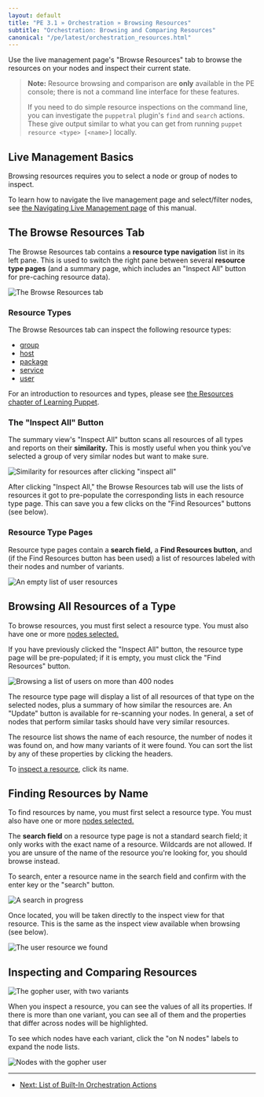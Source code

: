 ```yaml
---
layout: default
title: "PE 3.1 » Orchestration » Browsing Resources"
subtitle: "Orchestration: Browsing and Comparing Resources"
canonical: "/pe/latest/orchestration_resources.html"
---
```


Use the live management page's "Browse Resources" tab to browse the resources on your nodes and inspect their current state.

[live]: ./console_navigating_live_mgmt.html
[selected_nodes]: ./console_navigating_live_mgmt.html#selecting-nodes

> **Note:** Resource browsing and comparison are **only** available in the PE console; there is not a command line interface for these features.
>
> If you need to do simple resource inspections on the command line, you can investigate the `puppetral` plugin's `find` and `search` actions. These give output similar to what you can get from running `puppet resource <type> [<name>]` locally.

Live Management Basics
-----

Browsing resources requires you to select a node or group of nodes to inspect.

To learn how to navigate the live management page and select/filter nodes, see [the Navigating Live Management page][live] of this manual.

The Browse Resources Tab
-----

The Browse Resources tab contains a **resource type navigation** list in its left pane. This is used to switch the right pane between several **resource type pages** (and a summary page, which includes an "Inspect All" button for pre-caching resource data).

![The Browse Resources tab][live_resources_main]

### Resource Types

The Browse Resources tab can inspect the following resource types:

- [group](/references/3.2.latest/type.html#group)
- [host](/references/3.2.latest/type.html#host)
- [package](/references/3.2.latest/type.html#package)
- [service](/references/3.2.latest/type.html#service)
- [user](/references/3.2.latest/type.html#user)

For an introduction to resources and types, please see [the Resources chapter of Learning Puppet](/learning/ral.html).

### The "Inspect All" Button

The summary view's "Inspect All" button scans all resources of all types and reports on their **similarity.** This is mostly useful when you think you've selected a group of very similar nodes but want to make sure.

![Similarity for resources after clicking "inspect all"][live_resources_all_similarity]

After clicking "Inspect All," the Browse Resources tab will use the lists of resources it got to pre-populate the corresponding lists in each resource type page. This can save you a few clicks on the "Find Resources" buttons (see below).

### Resource Type Pages

Resource type pages contain a **search field,** a **Find Resources button,** and (if the Find Resources button has been used) a list of resources labeled with their nodes and number of variants.

![An empty list of user resources][live_resources_none]

Browsing All Resources of a Type
-----

To browse resources, you must first select a resource type. You must also have one or more [nodes selected.][selected_nodes]

If you have previously clicked the "Inspect All" button, the resource type page will be pre-populated; if it is empty, you must click the "Find Resources" button.

![Browsing a list of users on more than 400 nodes][live_resources_browse_users]

The resource type page will display a list of all resources of that type on the selected nodes, plus a summary of how similar the resources are. An "Update" button is available for re-scanning your nodes. In general, a set of nodes that perform similar tasks should have very similar resources.

The resource list shows the name of each resource, the number of nodes it was found on, and how many variants of it were found. You can sort the list by any of these properties by clicking the headers.

To [inspect a resource](#inspecting-and-comparing-resources), click its name.

Finding Resources by Name
-----

To find resources by name, you must first select a resource type. You must also have one or more [nodes selected.][selected_nodes]

The **search field** on a resource type page is not a standard search field; it only works with the exact name of a resource. Wildcards are not allowed. If you are unsure of the name of the resource you're looking for, you should browse instead.

To search, enter a resource name in the search field and confirm with the enter key or the "search" button.

![A search in progress][live_resources_searching]

Once located, you will be taken directly to the inspect view for that resource. This is the same as the inspect view available when browsing (see below).

![The user resource we found][live_resources_found]


Inspecting and Comparing Resources
-----

![The gopher user, with two variants][live_resources_gopher]

When you inspect a resource, you can see the values of all its properties. If there is more than one variant, you can see all of them and the properties that differ across nodes will be highlighted.

To see which nodes have each variant, click the "on N nodes" labels to expand the node lists.

![Nodes with the gopher user][live_resources_gopher_withnodes]


[live_resources_browse_users]: ./images/console/live_resources_browse_users.png
[live_resources_found]: ./images/console/live_resources_found.png
[live_resources_main]: ./images/console/live_resources_main.png
[live_resources_none]: ./images/console/live_resources_none.png
[live_resources_searching]: ./images/console/live_resources_searching.png
[live_resources_gopher_withnodes]: ./images/console/live_resources_gopher_withnodes.png
[live_resources_gopher]: ./images/console/live_resources_gopher.png
[live_resources_all_similarity]: ./images/console/live_resources_all_similarity.png

* * *

- [Next: List of Built-In Orchestration Actions](./orchestration_actions.html)
